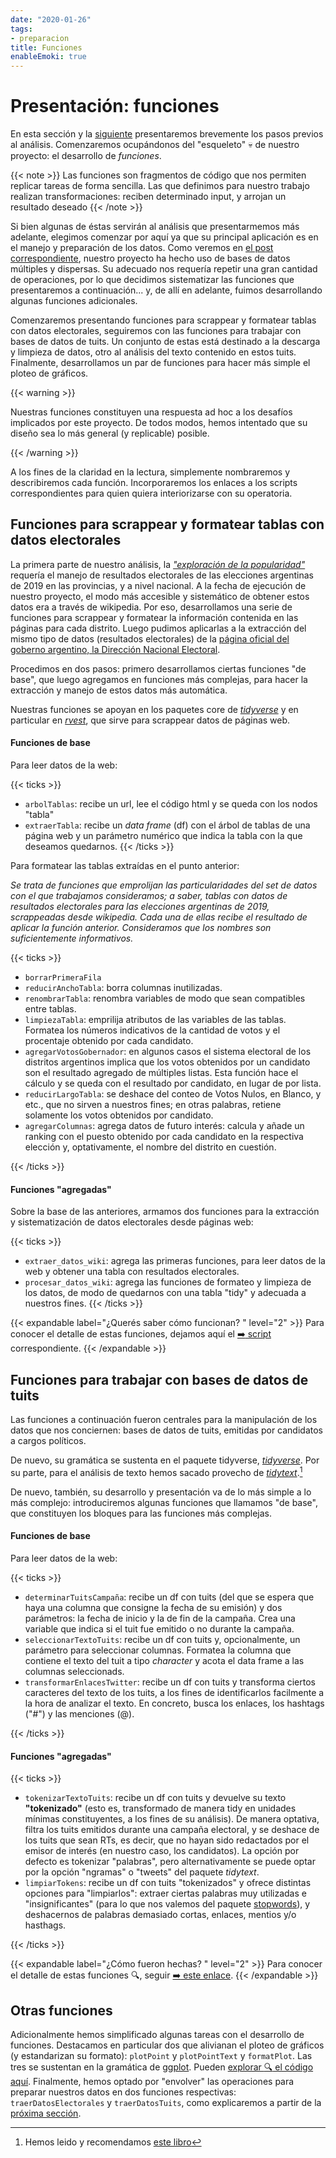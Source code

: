 ```yaml
---
date: "2020-01-26"
tags:
- preparacion
title: Funciones
enableEmoki: true
---
```


# Presentación: funciones

En esta sección y la [siguiente](../preparacion_datos/) presentaremos brevemente los pasos previos al análisis. Comenzaremos ocupándonos del "esqueleto" :skull: de nuestro proyecto: el desarrollo de _funciones_. 

{{< note >}}
Las funciones son fragmentos de código que nos permiten replicar tareas de forma sencilla. Las que definimos para nuestro trabajo realizan transformaciones: reciben determinado input, y arrojan un resultado deseado
{{< /note >}}

Si bien algunas de éstas servirán al análisis que presentarmemos más adelante, elegimos comenzar por aquí ya que su principal aplicación es en el manejo y preparación de los datos. Como veremos en [el post correspondiente](/preparacion_datos/), nuestro proyecto ha hecho uso de bases de datos múltiples y dispersas. Su adecuado nos requería repetir una gran cantidad de operaciones, por lo que decidimos sistematizar las funciones que presentaremos a continuación... y, de allí en adelante, fuimos desarrollando algunas funciones adicionales. 

Comenzaremos presentando funciones para scrappear y formatear tablas con datos electorales, seguiremos con las funciones para trabajar con bases de datos de tuits. Un conjunto de estas está destinado a la descarga y limpieza de datos, otro al análisis del texto contenido en estos tuits. Finalmente, desarrollamos un par de funciones para hacer más simple el ploteo de gráficos. 

{{< warning >}}

Nuestras funciones constituyen una respuesta ad hoc a los desafíos implicados por este proyecto. De todos modos, hemos intentado que su diseño sea lo más general (y replicable) posible. 

{{< /warning >}}

A los fines de la claridad en la lectura, simplemente nombraremos y describiremos cada función. Incorporaremos los enlaces a los scripts correspondientes para quien quiera interiorizarse con su operatoria. 


## Funciones para scrappear y formatear tablas con datos electorales

La primera parte de nuestro análisis, la _["exploración de la popularidad"](/explorando_popularidad/)_ requería el manejo de resultados electorales de las elecciones argentinas de 2019 en las provincias, y a nivel nacional. A la fecha de ejecución de nuestro proyecto, el modo más accesible y sistemático de obtener estos datos era a través de wikipedia. Por eso, desarrollamos una serie de funciones para scrappear y formatear la información contenida en las páginas para cada distrito. Luego pudimos aplicarlas a la extracción del mismo tipo de datos (resultados electorales) de la [página oficial del goberno argentino, la  Dirección Nacional Electoral](https://www.argentina.gob.ar/interior/dine/resultados-y-estadisticas/elecciones-2019).

Procedimos en dos pasos: primero desarrollamos ciertas funciones "de base", que luego agregamos en funciones más complejas, para hacer la extracción y manejo de estos datos más automática. 

Nuestras funciones se apoyan en los paquetes core de  _[tidyverse](https://www.tidyverse.org/)_ y en particular en _[rvest](https://rvest.tidyverse.org/)_, que sirve para scrappear datos de páginas web. 

#### Funciones de base

Para leer datos de la web:

{{< ticks >}}
* `arbolTablas`: recibe un url, lee el código html y se queda con los nodos "tabla"
* `extraerTabla`: recibe un _data frame_ (df) con el árbol de tablas de una página web y un parámetro numérico que indica la tabla con la que deseamos quedarnos.
{{< /ticks >}}

Para formatear las tablas extraídas en el punto anterior:

_Se trata de funciones que emprolijan las particularidades del set de datos con el que trabajamos consideramos; a saber, tablas con datos de resultados electorales para las elecciones argentinas de 2019, scrappeadas desde wikipedia. Cada una de ellas recibe el resultado de aplicar la función anterior. Consideramos que los nombres son suficientemente informativos._

{{< ticks >}}

* `borrarPrimeraFila`
* `reducirAnchoTabla`: borra columnas inutilizadas.
* `renombrarTabla`: renombra variables de modo que sean compatibles entre tablas.
* `limpiezaTabla`: emprilija atributos de las variables de las tablas. Formatea los números indicativos de la cantidad de votos y el procentaje obtenido por cada candidato.
* `agregarVotosGobernador`: en algunos casos el sistema electoral de los distritos argentinos implica que los votos obtenidos por un candidato son el resultado agregado de múltiples listas. Esta función hace el cálculo y se queda con el resultado por candidato, en lugar de por lista.
* `reducirLargoTabla`: se deshace del conteo de Votos Nulos, en Blanco, y etc., que no sirven a nuestros fines; en otras palabras, retiene solamente los votos obtenidos por candidato. 
* `agregarColumnas`: agrega datos de futuro interés: calcula y añade un ranking con el puesto obtenido por cada candidato en la respectiva elección y, optativamente, el nombre del distrito en cuestión. 

 
{{< /ticks >}}

#### Funciones "agregadas"

Sobre la base de las anteriores, armamos dos funciones para la extracción y sistematización de datos electorales desde páginas web:

{{< ticks >}}
* `extraer_datos_wiki`: agrega las primeras funciones, para leer datos de la web y obtener una tabla con resultados electorales. 
* `procesar_datos_wiki`: agrega las funciones de formateo y limpieza de los datos, de modo de quedarnos con una tabla "tidy" y adecuada a nuestros fines.
{{< /ticks >}}

{{< expandable label="¿Querés saber cómo funcionan? "  level="2"  >}}
Para conocer el detalle de estas funciones, dejamos aquí el  [:arrow_right: script](https://github.com/CVFH/Tuits_arg_2019/blob/master/Modules/tablasElectorales.R) correspondiente.
{{< /expandable >}}

## Funciones para trabajar con bases de datos de tuits

Las funciones a continuación fueron centrales para la manipulación de los datos que nos conciernen: bases de datos de tuits, emitidas por candidatos a cargos políticos.

De nuevo, su gramática se sustenta en el paquete tidyverse, _[tidyverse](https://www.tidyverse.org/)_. Por su parte, para el análisis de texto hemos sacado provecho de _[tidytext](https://www.tidyverse.org/)_.[^1]

De nuevo, también, su desarrollo y presentación va de lo más simple a lo más complejo: introduciremos algunas funciones que llamamos "de base", que constituyen los bloques para las funciones más complejas.

#### Funciones de base

Para leer datos de la web:

{{< ticks >}}
* `determinarTuitsCampaña`: recibe un df con tuits (del que se espera que haya una columna que consigne la fecha de su emisión) y dos parámetros: la fecha de inicio y la de fin de la campaña. Crea una variable que indica si el tuit fue emitido o no durante la campaña.
* `seleccionarTextoTuits`: recibe un df con tuits y, opcionalmente, un parámetro para seleccionar columnas. Formatea la columna que contiene el texto del tuit a tipo _character_ y acota el data frame a las columnas seleccionads.
* `transformarEnlacesTwitter`: recibe un df con tuits y transforma ciertos caracteres del texto de los tuits, a los fines de identificarlos facilmente a la hora de analizar el texto. En concreto, busca los enlaces, los hashtags ("#") y las menciones (@).

{{< /ticks >}}

#### Funciones "agregadas"

{{< ticks >}}
* `tokenizarTextoTuits`: recibe un df con tuits y devuelve su texto **"tokenizado"** (esto es, transformado de manera tidy en unidades mínimas constituyentes, a los fines de su análisis). De manera optativa, filtra los tuits emitidos durante una campaña electoral, y se deshace de los tuits que sean RTs, es decir, que no hayan sido redactados por el emisor de interés (en nuestro caso, los candidatos). La opción por defecto es tokenizar "palabras", pero alternativamente se puede optar por la opción "ngramas" o "tweets" del paquete _tidytext_.
* `limpiarTokens`: recibe un df con tuits "tokenizados" y ofrece distintas opciones para "limpiarlos": extraer ciertas palabras muy utilizadas e "insignificantes" (para lo que nos valemos del paquete [stopwords](https://www.rdocumentation.org/packages/stopwords)), y deshacernos de palabras demasiado cortas, enlaces, mentios y/o hasthags.

{{< /ticks >}}

{{< expandable label="¿Cómo fueron hechas? "  level="2"  >}}
Para conocer el detalle de estas funciones :mag:, seguir  [:arrow_right: este enlace](https://github.com/CVFH/Tuits_arg_2019/blob/master/Modules/tuitsCandidatos.R).
{{< /expandable >}}


## Otras funciones

Adicionalmente hemos simplificado algunas tareas con el desarrollo de funciones. Destacamos en particular dos que alivianan el ploteo de gráficos (y estandarizan su formato): `plotPoint` y `plotPointText` y `formatPlot`. 
Las tres se sustentan en la gramática de [ggplot](https://ggplot2.tidyverse.org/). 
Pueden [explorar :mag: el código aquí](https://github.com/CVFH/Tuits_arg_2019/blob/master/Modules/funcionesGraficos.R).
Finalmente, hemos optado por "envolver" las operaciones para preparar nuestros datos en dos funciones respectivas: `traerDatosElectorales` y `traerDatosTuits`, como explicaremos a partir de la [próxima sección](/preparacion_datos). 


[^1]: Hemos leido y recomendamos [este libro](https://www.tidytextmining.com/)